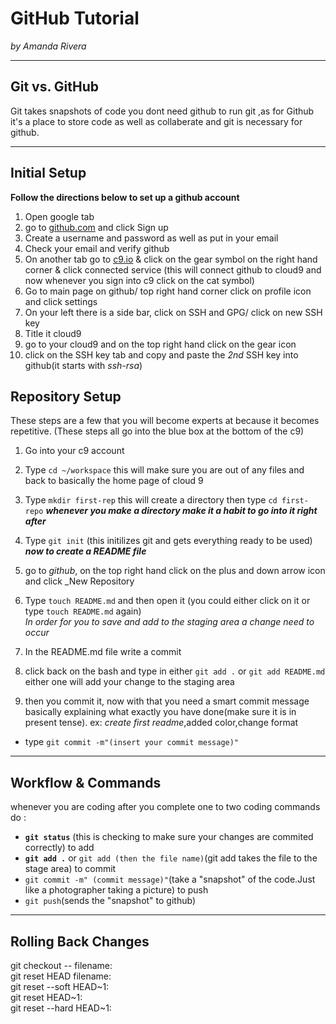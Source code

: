 # GitHub Tutorial

_by Amanda Rivera_

---
## Git vs. GitHub
Git takes snapshots of code you dont need github to run git ,as for Github 
it's a place to store code as well as collaberate and git is necessary for github. 
        


---
## Initial Setup
**Follow the directions below to set up a github account**  
1. Open google tab
2. go to [github.com](www.github.com) and click Sign up
3. Create a username and password as well as put in your email
4. Check your email and verify github
5. On another tab go to [c9.io](c9.io) & click on the gear symbol on the right hand corner & click connected service
(this will connect github to cloud9 and now whenever you sign into c9 click on the cat symbol)
6. Go to main page on github/ top right hand corner click on profile icon and click settings
7. On your left there is a side bar, click on SSH and GPG/ click on new SSH key
8. Title it cloud9
9. go to your cloud9 and on the top right hand click on the gear icon
10. click on the SSH key tab and copy and paste the _2nd_ SSH key into github(it starts with _ssh-rsa_)
## Repository Setup
These steps are a few that you will become experts at because it becomes repetitive. (These steps all go into the blue box at the bottom of the c9)
1. Go into your c9 account 
2. Type `cd ~/workspace` this will make sure you are out of any files and back to basically the home page of cloud 9
3. Type `mkdir first-rep` this will create a directory then type `cd first-repo`
***whenever you make a directory make it a habit to go into it right after***
4. Type `git init` (this initilizes git and gets everything ready to be used) 
 ***now to create a README file***  
5. go to _github_, on the top right hand click on the plus and down arrow icon and click _New Repository

7. Type `touch README.md` and then open it (you could either click on it or type `touch README.md` again)  
 _In order for you to save and add to the staging area a change need to occur_ 
8. In the README.md file write a commit 
9. click back on the bash and type in either `git add .` or `git add README.md` either one will add your change to the staging area
10. then you commit it, now with that you need a smart commit message basically explaining what exactly you have done(make sure it is in present tense).
  ex: _create first readme_,added color,change format
  - type `git commit -m"(insert your commit message)" `



---
## Workflow & Commands
whenever you are coding after you complete one to two coding commands do :
  - **`git status`** (this is checking to make sure your changes are commited correctly)
to add 
   - **`git add .`** or ` git add (then the file name) `(git add takes the file to the stage area)
to commit 
   - ` git commit -m" (commit message)" `(take a "snapshot" of the code.Just like a photographer taking a picture)
to push 
   - `git push`(sends the "snapshot" to github)
  


---
## Rolling Back Changes
git checkout -- filename:   
git reset HEAD filename:    
git reset --soft HEAD~1:    
git reset HEAD~1:    
git reset --hard HEAD~1:  

